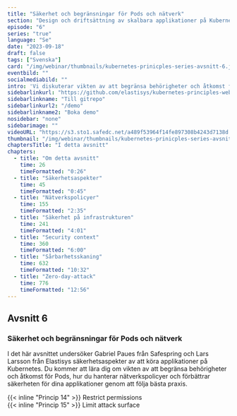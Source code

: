 ```yaml
---
title: "Säkerhet och begränsningar för Pods och nätverk"
section: "Design och driftsättning av skalbara applikationer på Kubernetes"
episode: "6"
series: "true"
language: "Se"
date: "2023-09-18"
draft: false
tags: ["Svenska"]
card: "/img/webinar/thumbnails/kubernetes-prinicples-series-avsnitt-6.jpeg"
eventbild: ""
socialmediabild: ""
intro: 'Vi diskuterar vikten av att begränsa behörigheter och åtkomst för Pods, hur du hanterar nätverkspolicyer och förbättrar säkerheten för dina applikationer.'
sidebarlinkurl: "https://github.com/elastisys/kubernetes-principles-webinar-series"
sidebarlinkname: "Till gitrepo"
sidebarlinkurl2: "/demo"
sidebarlinkname2: "Boka demo"
nosidebar: "none"
sidebarimage: ""
videoURL: "https://s3.sto1.safedc.net/a489f53964f14fe897308b4243d7138d:processedvideos/safespring-elastisys_webcast_episode_6/master.m3u8"
thumbnail: "/img/webinar/thumbnails/kubernetes-prinicples-series-avsnitt-6.jpeg"
chaptersTitle: "I detta avsnitt"
chapters:
  - title: "Om detta avsnitt"
    time: 26
    timeFormatted: "0:26"
  - title: "Säkerhetsaspekter"
    time: 45
    timeFormatted: "0:45"
  - title: "Nätverkspolicyer"
    time: 155
    timeFormatted: "2:35"
  - title: "Säkerhet på infrastrukturen"
    time: 241
    timeFormatted: "4:01"
  - title: "Security context"
    time: 360
    timeFormatted: "6:00"
  - title: "Sårbarhetsskaning"
    time: 632
    timeFormatted: "10:32"
  - title: "Zero-day-attack"
    time: 776
    timeFormatted: "12:56"
---
```


## Avsnitt 6
### Säkerhet och begränsningar för Pods och nätverk
I det här avsnittet undersöker Gabriel Paues från Safespring och Lars Larsson från Elastisys säkerhetsaspekter av att köra applikationer på Kubernetes. Du kommer att lära dig om vikten av att begränsa behörigheter och åtkomst för Pods, hur du hanterar nätverkspolicyer och förbättrar säkerheten för dina applikationer genom att följa bästa praxis.

{{< inline "Princip 14" >}} Restrict permissions  
{{< inline "Princip 15" >}} Limit attack surface